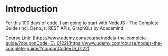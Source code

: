 # Introduction

For this 100 days of code, I am going to start with NodeJS - The Complete Guide (incl. Deno.js, REST APIs, GraphQL) by Academind.&#x20;

Course Link: [https://www.udemy.com/course/nodejs-the-complete-guide/?couponCode=D\_0122](https://www.udemy.com/course/nodejs-the-complete-guide/?couponCode=D\_0122)

